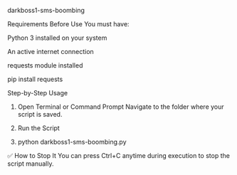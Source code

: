 darkboss1-sms-boombing

Requirements Before Use
You must have:

Python 3 installed on your system

An active internet connection

requests module installed

pip install requests


Step-by-Step Usage
1. Open Terminal or Command Prompt
Navigate to the folder where your script is saved.

2. Run the Script

3. python darkboss1-sms-boombing.py



✅ How to Stop It
You can press Ctrl+C anytime during execution to stop the script manually.
